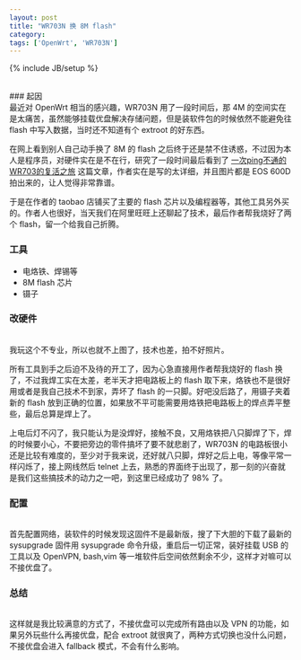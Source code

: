 ```yaml
---
layout: post
title: "WR703N 换 8M flash"
category:
tags: ['OpenWrt', 'WR703N']
---
```

{% include JB/setup %}

<br />
### 起因
<br />
最近对 OpenWrt 相当的感兴趣，WR703N 用了一段时间后，那 4M 的空间实在是太痛苦，虽然能够挂载优盘解决存储问题，但是装软件包的时候依然不能避免往 flash 中写入数据，当时还不知道有个 extroot 的好东西。

在网上看到别人自己动手换了 8M 的 flash 之后终于还是禁不住诱惑，不过因为本人是程序员，对硬件实在是不在行，研究了一段时间最后看到了 [一次ping不通的WR703的复活之旅](http://www.sl088.com/voyage/2012/04/5729.slboat) 这篇文章，作者实在是写的太详细，并且图片都是 EOS 600D 拍出来的，让人觉得非常靠谱。

于是在作者的 taobao 店铺买了主要的 flash 芯片以及编程器等，其他工具另外买的。作者人也很好，当天我们在阿里旺旺上还聊起了技术，最后作者帮我烧好了两个 flash，留一个给我自己折腾。

### 工具

* 电烙铁、焊锡等
* 8M flash 芯片
* 镊子

### 改硬件
<br />
我玩这个不专业，所以也就不上图了，技术也差，拍不好照片。
 
所有工具到手之后迫不及待的开工了，因为心急直接用作者帮我烧好的 flash 换了，不过我焊工实在太差，老半天才把电路板上的 flash 取下来，烙铁也不是很好用或者是我自己技术不到家，弄坏了 flash 的一只脚。好吧没后路了，用镊子夹着新的 flash 放到正确的位置，如果放不平可能需要用烙铁把电路板上的焊点弄平整些，最后总算是焊上了。
 
上电后灯不闪了，我只能认为是没焊好，接触不良，又用烙铁把八只脚焊了下，焊的时候要小心，不要把旁边的零件搞坏了要不就悲剧了，WR703N 的电路板很小还是比较有难度的，至少对于我来说，还好就八只脚，焊好之后上电，等像平常一样闪烁了，接上网线然后 telnet 上去，熟悉的界面终于出现了，那一刻的兴奋就是我们这些搞技术的动力之一吧，到这里已经成功了 98% 了。
 
### 配置
<br />
首先配置网络，装软件的时候发现这固件不是最新版，搜了下大胆的下载了最新的 sysupgrade 固件用 sysupgrade 命令升级，重启后一切正常，装好挂载 USB 的工具以及 OpenVPN, bash,vim 等一堆软件后空间依然剩余不少，这样才对嘛可以不接优盘了。
 
### 总结
<br />
这样就是我比较满意的方式了，不接优盘可以完成所有路由以及 VPN 的功能，如果另外玩些什么再接优盘，配合 extroot 就很爽了，两种方式切换也没什么问题，不接优盘会进入 fallback 模式，不会有什么影响。

